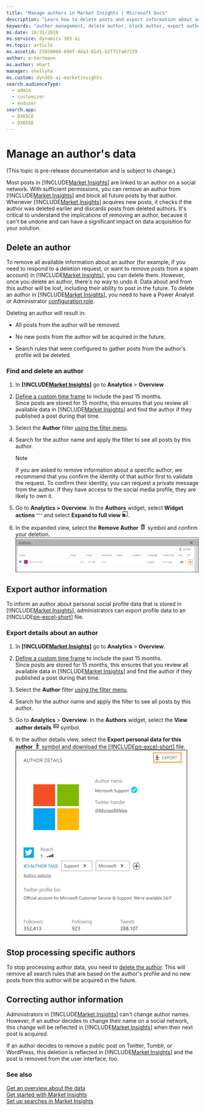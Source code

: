```yaml
---
title: "Manage authors in Market Insights | Microsoft Docs"
description: "Learn how to delete posts and export information about authors."
keywords: "author management, delete author, block author, export author information"
ms.date: 10/31/2018
ms.service: dynamics-365-ai
ms.topic: article
ms.assetid: 25858068-890f-4da3-b1d1-b2ff1fa87239
author: m-hartmann
ms.author: mhart
manager: shellyha
ms.custom: dyn365-ai-marketinsights
search.audienceType: 
  - admin
  - customizer
  - enduser
search.app: 
  - D365CE
  - D365SE
---
```


# Manage an author's data

(This topic is pre-release documentation and is subject to change.)

Most posts in [!INCLUDE[Market Insights](../includes/pn-market-insights-short.md)] are linked to an author on a social network. With sufficient permissions, you can remove an author from [!INCLUDE[Market Insights](../includes/pn-market-insights-short.md)] and block all future posts by that author. Whenever [!INCLUDE[Market Insights](../includes/pn-market-insights-short.md)] acquires new posts, it checks if the author was deleted earlier and discards posts from deleted authors. It's critical to understand the implications of removing an author, because it can't be undone and can have a significant impact on data acquisition for your solution.

## Delete an author

To remove all available information about an author (for example, if you need to respond to a deletion request, or want to remove posts from a spam account) in [!INCLUDE[Market Insights](../includes/pn-market-insights-short.md)], you can delete them. However, once you delete an author, there's no way to undo it. Data about and from this author will be lost, including their ability to post in the future. To delete an author in [!INCLUDE[Market Insights](../includes/pn-market-insights-short.md)], you need to have a Power Analyst or Administrator [configuration role](user-roles.md). 

Deleting an author will result in:

- All posts from the author will be removed.

- No new posts from the author will be acquired in the future.

- Search rules that were configured to gather posts from the author's profile will be deleted.

### Find and delete an author

1. In **[!INCLUDE[Market Insights](../includes/pn-market-insights-short.md)]** go to **Analytics** > **Overview**

2. [Define a custom time frame](use-filters.md#edit-the-analysis-time-frame) to include the past 15 months.    
   Since posts are stored for 15 months, this ensures that you review all available data in [!INCLUDE[Market Insights](../includes/pn-market-insights-short.md)] and find the author if they published a post during that time. 

3. Select the **Author** filter [using the filter menu](use-filters.md#add-edit-or-remove-a-filter). 

4. Search for the author name and apply the filter to see all posts by this author. 
   > [!NOTE]
   > If you are asked to remove information about a specific author, we recommend that you confirm the identity of that author first to validate the request. To confirm their identity, you can request a private message from the author. If they have access to the social media profile, they are likely to own it.

5. Go to **Analytics > Overview**. In the **Authors** widget, select **Widget actions** ![widget actions symbol](media/more-options-icon.png "Widget actions symbol") and select **Expand to full view** ![expand to full view symbol](media/open-full-view-icon.png "Expand to full view symbol").

6. In the expanded view, select the **Remove Author** ![remove author symbol](media/trashbin-icon.png "Remove author symbol") symbol and confirm your deletion.    
   ![remove author control in full view of authors widget](media/remove-author-full-view.png "Remove author control in full view of Authors widget")

## Export author information

To inform an author about personal social profile data that is stored in [!INCLUDE[Market Insights](../includes/pn-market-insights-short.md)], administrators can export profile data to an [!INCLUDE[pn-excel-short](../includes/pn-excel-short.md)] file. 

### Export details about an author

1. In **[!INCLUDE[Market Insights](../includes/pn-market-insights-short.md)]** go to **Analytics** > **Overview**.

2. [Define a custom time frame](use-filters.md#edit-the-analysis-time-frame) to include the past 15 months.   
   Since posts are stored for 15 months, this ensures that you review all available data in [!INCLUDE[Market Insights](../includes/pn-market-insights-short.md)] and find the author if they published a post during that time. 

3. Select the **Author** filter [using the filter menu](use-filters.md#add-edit-or-remove-a-filter). 

4. Search for the author name and apply the filter to see all posts by this author. 

5. Go to **Analytics** > **Overview**. In the **Authors** widget, select the **View author details** ![view author details symbol](media/author-details-icon.png "View author details symbol") symbol.

6. In the author details view, select the **Export personal data for this author** ![export symbol](media/export-data-icon.png "Export symbol") symbol and download the [!INCLUDE[pn-excel-short](../includes/pn-excel-short.md)] file.    
   ![control to export personal data for this author](media/export-author-details.png "Control to export personal data for this author")  

## Stop processing specific authors

To stop processing author data, you need to [delete the author](#delete-an-author). This will remove all search rules that are based on the author's profile and no new posts from this author will be acquired in the future. 

## Correcting author information

Administrators in [!INCLUDE[Market Insights](../includes/pn-market-insights-short.md)] can't change author names.    
However, if an author decides to change their name on a social network, this change will be reflected in [!INCLUDE[Market Insights](../includes/pn-market-insights-short.md)] when their next post is acquired. 

If an author decides to remove a public post on Twitter, Tumblr, or WordPress, this deletion is reflected in [!INCLUDE[Market Insights](../includes/pn-market-insights-short.md)] and the post is removed from the user interface, too.

### See also
[Get an overview about the data](analytics-overview.md)    
[Get started with Market Insights](get-started.md)    
[Set up searches in Market Insights](set-up-searches.md)
